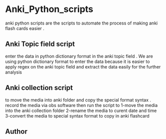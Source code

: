 # Anki_Python_scripts
anki python scripts are the  scripts to automate the process of making  anki flash cards easier . 
## Anki Topic field script
enter the data in python dictionary format in the anki topic field . We are using python dictionary format to enter the data because   it is easier to apply regex on the anki topic field and extract the data easily for the further analysis 
## Anki collection script
to move the media into anki folder and copy the special format syntax . record the media via obs software then run the script to 
1-move the media into the anki collection folder 
2-rename the media to curent date and time 
3-convert the media to special syntax format to copy in anki flashcard
## Author
